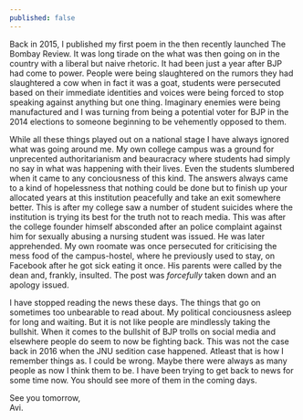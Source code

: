 ```yaml
---
published: false
---
```

Back in 2015, I published my first poem in the then recently launched The Bombay Review. It was long tirade on the what was then going on in the country with a liberal but naive rhetoric. It had been just a year after BJP had come to power. People were being slaughtered on the rumors they had slaughtered a cow when in fact it was a goat, students were persecuted based on their immediate identities and voices were being forced to stop speaking against anything but one thing. Imaginary enemies were being manufactured and I was turning from being a potential voter for BJP in the 2014 elections to someone beginning to be vehemently opposed to them. 

While all these things played out on a national stage I have always ignored what was going around me. My own college campus was a ground for unprecented authoritarianism and beauracracy where students had simply no say in what was happening with their lives. Even the students slumbered when it came to any conciousness of this kind. The answers always came to a kind of hopelessness that nothing could be done but to finish up your allocated years at this institution peacefully and take an exit somewhere better. This is after my college saw a number of student suicides where the institution is trying its best for the truth not to reach media. This was after the college founder himself absconded after an police complaint against him for sexually abusing a nursing student was issued. He was later apprehended. My own roomate was once persecuted for criticising the mess food of the campus-hostel, where he previously used to stay, on Facebook after he got sick eating it once. His parents were called by the dean and, frankly, insulted. The post was _forcefully_ taken down and an apology issued.

I have stopped reading the news these days. The things that go on sometimes too unbearable to read about. My political conciousness asleep for long and waiting. But it is not like people are mindlessly taking the bullshit. When it comes to the bullshit of BJP trolls on social media and elsewhere people do seem to now be fighting back. This was not the case back in 2016 when the JNU sedition case happened. Atleast that is how I remember things as. I could be wrong. Maybe there were always as many people as now I think them to be. I have been trying to get back to news for some time now. You should see more of them in the coming days.

See you tomorrow,  
Avi.